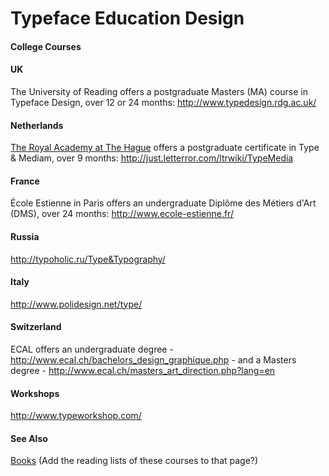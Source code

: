 <h1>Typeface Education Design</h1>

<h4>College Courses</h4>
<p>
<h4> UK </h4>
The University of Reading offers a postgraduate Masters (MA) course in Typeface Design, over 12 or 24 months: <a title="http://www.typedesign.rdg.ac.uk/" class="external free" href="http://www.typedesign.rdg.ac.uk/">http://www.typedesign.rdg.ac.uk/</a>

<h4> Netherlands </h4>
<a title="http://www.kabk.nl" class="external text" href="http://www.kabk.nl">The Royal Academy at The Hague</a> offers a postgraduate certificate in Type & Mediam, over 9 months: <a title="http://just.letterror.com/ltrwiki/TypeMedia" class="external free" href="http://just.letterror.com/ltrwiki/TypeMedia">http://just.letterror.com/ltrwiki/TypeMedia</a>

<h4>  France </h4>
École Estienne in Paris offers an undergraduate Diplôme des Métiers d'Art (DMS), over 24 months: <a title="http://www.ecole-estienne.fr/" class="external free" href="http://www.ecole-estienne.fr/">http://www.ecole-estienne.fr/</a>

<h4>  Russia </h4>
<a title="http://typoholic.ru/Type&Typography/" class="external free" href="http://typoholic.ru/Type&Typography/">http://typoholic.ru/Type&Typography/</a>

<h4>  Italy </h4>
<a title="http://www.polidesign.net/type/" class="external free" href="http://www.polidesign.net/type/">http://www.polidesign.net/type/</a>

<h4>  Switzerland </h4>
ECAL offers an undergraduate degree - <a title="http://www.ecal.ch/bachelors_design_graphique.php" class="external free" href="http://www.ecal.ch/bachelors_design_graphique.php">http://www.ecal.ch/bachelors_design_graphique.php</a> - and a Masters degree - <a title="http://www.ecal.ch/masters_art_direction.php?lang=en" class="external free" href="http://www.ecal.ch/masters_art_direction.php?lang=en">http://www.ecal.ch/masters_art_direction.php?lang=en</a>

<h4> Workshops </h4>
<a title="http://www.typeworkshop.com/" class="external free" href="http://www.typeworkshop.com/">http://www.typeworkshop.com/</a>

<h4>  See Also </h4>
<a title="Books" href="/wiki/Books">Books</a> (Add the reading lists of these courses to that page?)
</p>
